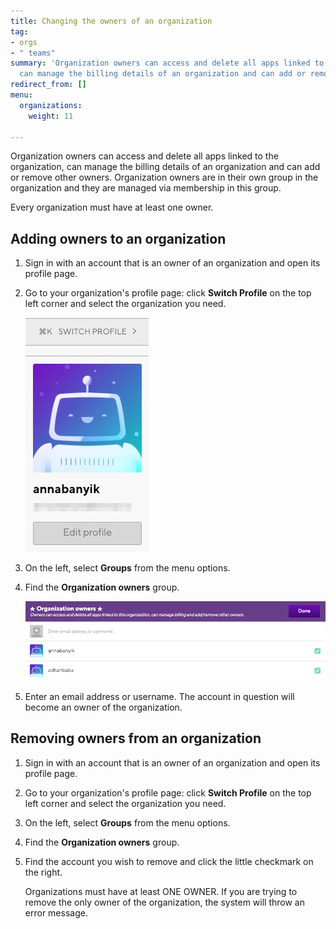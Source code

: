 ```yaml
---
title: Changing the owners of an organization
tag:
- orgs
- " teams"
summary: 'Organization owners can access and delete all apps linked to the organization,
  can manage the billing details of an organization and can add or remove other owners. '
redirect_from: []
menu:
  organizations:
    weight: 11

---
```

Organization owners can access and delete all apps linked to the organization, can manage the billing details of an organization and can add or remove other owners. Organization owners are in their own group in the organization and they are managed via membership in this group.

Every organization must have at least one owner.

## Adding owners to an organization

1. Sign in with an account that is an owner of an organization and open its profile page.
2. Go to your organization's profile page: click **Switch Profile** on the top left corner and select the organization you need.

   ![](/img/switch-profile-2.jpg)
3. On the left, select **Groups** from the menu options.
4. Find the **Organization owners** group.

   ![](/img/add-owner.png)
5. Enter an email address or username. The account in question will become an owner of the organization.

## Removing owners from an organization

1. Sign in with an account that is an owner of an organization and open its profile page.
2. Go to your organization's profile page: click **Switch Profile** on the top left corner and select the organization you need.
3. On the left, select **Groups** from the menu options.
4. Find the **Organization owners** group.
5. Find the account you wish to remove and click the little checkmark on the right.

   Organizations must have at least ONE OWNER. If you are trying to remove the only owner of the organization, the system will throw an error message.